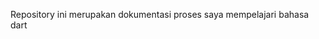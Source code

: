Repository ini merupakan dokumentasi proses saya mempelajari bahasa dart
<p align="left"> <a href="https://dart.dev" target="_blank" rel="noreferrer"> </a> </p>
